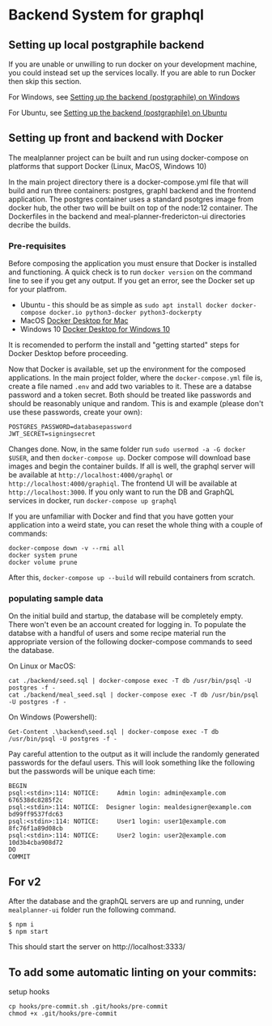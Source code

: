 # Backend System for graphql

## Setting up local postgraphile backend

If you are unable or unwilling to run docker on your development machine, you could instead set up the services locally. If you are able to run Docker then skip this section. 

For Windows, see [Setting up the backend (postgraphile) on Windows](../../wiki/Setting-up-the-backend-(postgraphile)-on-Windows)

For Ubuntu, see [Setting up the backend (postgraphile) on Ubuntu](../../wiki/Setting-up-the-backend-(postgraphile)-on-Ubuntu)

## Setting up front and backend with Docker

The mealplanner project can be built and run using docker-compose on platforms that support Docker (Linux, MacOS, Windows 10)

In the main project directory there is a docker-compose.yml file that will build and run three containers: postgres, graphl backend and the frontend application. The postgres container uses a standard psotgres image from docker hub, the other two will be built on top of the node:12 container. The Dockerfiles in the backend and meal-planner-fredericton-ui directories decribe the builds.

### Pre-requisites

Before composing the application you must ensure that Docker is installed and functioning. A quick check is to run `docker version` on the command line to see if you get any output. If you get an error, see the Docker set up for your platfrom.

 - Ubuntu - this should be as simple as `sudo apt install docker docker-compose docker.io python3-docker python3-dockerpty` 
 - MacOS [Docker Desktop for Mac](https://docs.docker.com/docker-for-mac/install/)
 - Windows 10 [Docker Desktop for Windows 10](https://docs.docker.com/docker-for-windows/install/)

It is recomended to perform the install and "getting started" steps for Docker Desktop before proceeding.

Now that Docker is available, set up the environment for the composed applications.  In the main project folder, where the `docker-compose.yml` file is, create a file named `.env` and add two variables to it. These are a databse password and a token secret. Both should be treated like passwords and should be reasonably unique and random.  This is and example (please don't use these passwords, create your own):

```
POSTGRES_PASSWORD=databasepassword
JWT_SECRET=signingsecret
```
Changes done.
Now, in the same folder run `sudo usermod -a -G docker $USER`, and then `docker-compose up`. Docker compose will download base images and begin the container builds.  If all is well, the graphql server will be available at `http://localhost:4000/graphql` or `http://localhost:4000/graphiql`. The frontend UI will be available at `http://localhost:3000`. If you only want to run the DB and GraphQL services in docker, run `docker-compose up graphql`

If you are unfamiliar with Docker and find that you have gotten your application into a weird state, you can reset the whole thing with a couple of commands:

```
docker-compose down -v --rmi all
docker system prune
docker volume prune
```
After this, `docker-compose up --build` will rebuild containers from scratch.

### populating sample data
On the initial build and startup, the database will be completely empty. There won't even be an account created for logging in. To populate the databse with a handful of users and some recipe material run the appropriate version of the following docker-compose commands to seed the database.

On Linux or MacOS:

```
cat ./backend/seed.sql | docker-compose exec -T db /usr/bin/psql -U postgres -f -
cat ./backend/meal_seed.sql | docker-compose exec -T db /usr/bin/psql -U postgres -f -
```

On Windows (Powershell):

```
Get-Content .\backend\seed.sql | docker-compose exec -T db /usr/bin/psql -U postgres -f -

```


Pay careful attention to the output as it will include the randomly generated passwords for the defaul users. This will look something like the following but the passwords will be unique each time:

```
BEGIN
psql:<stdin>:114: NOTICE:     Admin login: admin@example.com        676538dc8285f2c
psql:<stdin>:114: NOTICE:  Designer login: mealdesigner@example.com bd99ff9537fdc63
psql:<stdin>:114: NOTICE:     User1 login: user1@example.com        8fc76f1a89d08cb
psql:<stdin>:114: NOTICE:     User2 login: user2@example.com        10d3b4cba908d72
DO
COMMIT
```

## For v2

After the database and the graphQL servers are up and running, under `mealplanner-ui` folder run the following command.

```
$ npm i
$ npm start
```

This should start the server on http://localhost:3333/

## To add some automatic linting on your commits:

setup hooks

```
cp hooks/pre-commit.sh .git/hooks/pre-commit
chmod +x .git/hooks/pre-commit
```

